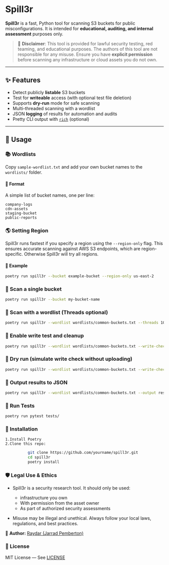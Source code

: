 # Spill3r

**Spill3r** is a fast, Python tool for scanning S3 buckets for public misconfigurations. It is intended for **educational, auditing, and internal assessment** purposes only.

> 🛑 **Disclaimer**: This tool is provided for lawful security testing, red teaming, and educational purposes. The authors of this tool are not responsible for any misuse. Ensure you have **explicit permission** before scanning any infrastructure or cloud assets you do not own.

---

## ✨ Features

- Detect publicly **listable** S3 buckets  
- Test for **writeable** access (with optional test file deletion)  
- Supports **dry-run** mode for safe scanning  
- Multi-threaded scanning with a wordlist  
- JSON **logging** of results for automation and audits  
- Pretty CLI output with [`rich`](https://github.com/Textualize/rich) (optional)  

---

## 🚀 Usage

### 📚 Wordlists

Copy `sample-wordlist.txt` and add your own bucket names to the `wordlists/` folder.

#### 🔹 Format

A simple list of bucket names, one per line:

```text
company-logs
cdn-assets
staging-bucket
public-reports
```

### 🌎 Setting Region

Spill3r runs fastest if you specify a region using the `--region-only` flag. This ensures accurate scanning against AWS S3 endpoints, which are region-specific. Otherwise Spill3r will try all regions.

#### 🔹 Example

```bash
poetry run spill3r --bucket example-bucket --region-only us-east-2
```
### 🔹 Scan a single bucket
```bash
poetry run spill3r --bucket my-bucket-name
```
### 🔹 Scan with a wordlist (Threads optional)
```bash
poetry run spill3r --wordlist wordlists/common-buckets.txt --threads 10
```
### 🔹 Enable write test and cleanup
```bash
poetry run spill3r --wordlist wordlists/common-buckets.txt --write-check --cleanup
```
### 🔹 Dry run (simulate write check without uploading)
```bash
poetry run spill3r --wordlist wordlists/common-buckets.txt --write-check --dry-run
```
### 🔹 Output results to JSON
```bash
poetry run spill3r --wordlist wordlists/common-buckets.txt --output results.json
```
### 🔹 Run Tests
```bash
poetry run pytest tests/
```
### 🧰 Installation
	1.Install Poetry
	2.Clone this repo:
```bash
          git clone https://github.com/yourname/spill3r.git
          cd spill3r
          poetry install
```
### 🛡️ Legal Use & Ethics

- Spill3r is a security research tool. It should only be used:
    - infrastructure you own
	- With permission from the asset owner
	- As part of authorized security assessments

- Misuse may be illegal and unethical. Always follow your local laws, regulations, and best practices.

🔗 **Author:** [Raydar (Jarrad Pemberton)](https://github.com/jarrad411)

### 📝 License

MIT License — See [LICENSE](https://opensource.org/license/mit)
